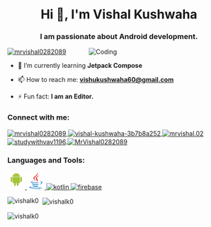 <h1 align="center">Hi 👋, I'm Vishal Kushwaha</h1>
<h3 align="center">I am passionate about Android development.</h3>

<img align="right" alt="Coding" width="320" src="https://github.com/user-attachments/assets/63bdb3e3-36ce-481a-a1e3-96fa6ebc49b5">

<p align="left"> 
  <a href="https://twitter.com/mrvishal0282089" target="blank">
    <img src="https://img.shields.io/twitter/follow/mrvishal0282089?logo=twitter&style=for-the-badge" alt="mrvishal0282089" />
  </a> 
</p>

- 🌱 I’m currently learning **Jetpack Compose**

- 📫 How to reach me: **vishukushwaha60@gmail.com**

- ⚡ Fun fact: **I am an Editor.**

<h3 align="left">Connect with me:</h3>
<p align="left">
<a href="https://twitter.com/mrvishal0282089" target="blank">
  <img align="center" src="https://raw.githubusercontent.com/rahuldkjain/github-profile-readme-generator/master/src/images/icons/Social/twitter.svg" alt="mrvishal0282089" height="30" width="40" />
</a>
<a href="https://www.linkedin.com/in/vishal-kushwaha-3b7b8a252/" target="blank">
  <img align="center" src="https://raw.githubusercontent.com/rahuldkjain/github-profile-readme-generator/master/src/images/icons/Social/linked-in-alt.svg" alt="vishal-kushwaha-3b7b8a252" height="30" width="40" />
</a>
<a href="https://www.instagram.com/mrvishal.02" target="blank">
  <img align="center" src="https://raw.githubusercontent.com/rahuldkjain/github-profile-readme-generator/master/src/images/icons/Social/instagram.svg" alt="mrvishal.02" height="30" width="40" />
</a>
<a href="https://www.youtube.com/@studywithvav1196" target="blank">
  <img align="center" src="https://raw.githubusercontent.com/rahuldkjain/github-profile-readme-generator/master/src/images/icons/Social/youtube.svg" alt="studywithvav1196" height="30" width="40" />
</a>
<a href="https://discord.gg/MrVishal0282089" target="blank">
  <img align="center" src="https://raw.githubusercontent.com/rahuldkjain/github-profile-readme-generator/master/src/images/icons/Social/discord.svg" alt="MrVishal0282089" height="30" width="40" />
</a>
</p>

<h3 align="left">Languages and Tools:</h3>
<p align="left">
  <a href="https://developer.android.com" target="_blank" rel="noreferrer">
    <img src="https://raw.githubusercontent.com/devicons/devicon/master/icons/android/android-original-wordmark.svg" alt="android" width="40" height="40"/> 
  </a> 
  <a href="https://www.java.com" target="_blank" rel="noreferrer">
    <img src="https://raw.githubusercontent.com/devicons/devicon/master/icons/java/java-original.svg" alt="java" width="40" height="40"/> 
  </a> 
  <a href="https://kotlinlang.org" target="_blank" rel="noreferrer">
    <img src="https://www.vectorlogo.zone/logos/kotlinlang/kotlinlang-icon.svg" alt="kotlin" width="40" height="40"/> 
  </a> 
  <a href="https://firebase.google.com/" target="_blank" rel="noreferrer">
    <img src="https://www.vectorlogo.zone/logos/firebase/firebase-icon.svg" alt="firebase" width="40" height="40"/> 
  </a> 
</p>

<p>
  <img align="left" src="https://github-readme-stats.vercel.app/api/top-langs?username=vishalk0&show_icons=true&locale=en&layout=compact" alt="vishalk0" />
</p>

<p>&nbsp;
  <img align="center" src="https://github-readme-stats.vercel.app/api?username=vishalk0&show_icons=true&locale=en" alt="vishalk0" />
</p>

<p>
  <img align="center" src="https://github-readme-streak-stats.herokuapp.com/?user=vishalk0&" alt="vishalk0" />
</p>
